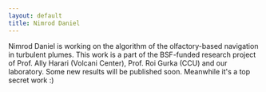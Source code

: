 ```yaml
---
layout: default
title: Nimrod Daniel
---
```




Nimrod Daniel is working on the algorithm of the olfactory-based navigation in turbulent plumes. This work is a part of the 
BSF-funded research project of Prof. Ally Harari (Volcani Center), Prof. Roi Gurka (CCU) and our laboratory. Some new results
will be published soon. Meanwhile it's a top secret work :) 